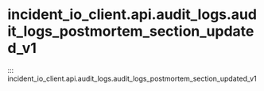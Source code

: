# incident_io_client.api.audit_logs.audit_logs_postmortem_section_updated_v1

::: incident_io_client.api.audit_logs.audit_logs_postmortem_section_updated_v1
